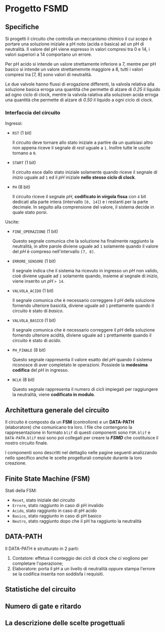 # Progetto FSMD

## Specifiche

Si progetti il circuito che controlla un meccanismo chimico il cui scopo è portare una soluzione iniziale a pH noto (acida o basica) ad un pH di neutralità. Il valore del pH viene espresso in valori compresi tra 0 e 14, i valori superiori a 14 comportano un errore.

<!-- Inserisci disegnino prof -->

Per pH acido si intende un valore strettamente inferiore a 7, mentre per pH basico si intende un valore strettamemnte maggiore a 8, tutti i valori compresi tra [7, 8] sono valori di neutralità.

Le due valvole hanno flussi di erogazione differenti, la valvola relativa alla soluzione basica erroga una quantità che permette di alzare di *0.25* il liquido ad ogno ciclo di clock, mentre la valvola ralativa alla soluzioen acida erroga una quantità che permette di alzare di *0.50* il liquido a ogni ciclo di clock.

### Interfaccia del circuito

Ingressi:

- `RST` (1 bit)

    Il circuito deve tornare allo stato iniziale a partire da un qualsiasi altro non appena riceve il segnale di *rest* uguale a `1`. Inoltre tutte le uscite tornano a `0`.

- `START` (1 bit)

    Il circuito esce dallo stato iniziale solamente quando riceve il segnale di *inizio* uguale ad `1` ed il *pH* iniziale **nello stesso ciclo di clock**.

- `PH` (8 bit)

    Il circuito riceve il segnale *pH*, **codificato in virgola fissa** con `4` bit dedicati alla parte intera (intervallo `[0, 14]`) e i restanti per la parte decimale. In seguito alla comprensione del valore, il sistema decide in quale stato porsi.

Uscite:

- `FINE_OPERAZIONE` (1 bit)

    Questo segnale comunica che la soluzione ha finalmente raggiunto la neutralità, in altre parole diviene uguale ad `1` solamente quando il valore del *pH* è compreso nell'intervallo `[7, 8]`.

- `ERRORE_SENSORE` (1 bit)

    Il segnale indica che il sistema ha ricevuto in ingresso un *pH* non valido, cioè diviene uguale ad `1` solamente quando, insieme al segnale di *inizio*, viene inserito un *pH* `> 14`.

- `VALVOLA_ACIDO` (1 bit)

    Il segnale comunica che è necessario correggere il *pH* della soluzione fornendo ulteriore basicità, diviene uguale ad `1` prettamente quando il circuito è stato di *basico*.

- `VALVOLA_BASICO` (1 bit)

    Il segnale comunica che è necessario correggere il *pH* della soluzione fornendo ulteriore acidità, diviene uguale ad `1` prettamente quando il circuito è stato di *acido*.

- `PH_FINALE` (8 bit)

    Questo segnale rappresenta il valore esatto del *pH* quando il sistema riconosce di aver
    completato le operazioni. Possiede la **medesima codifica** del *pH* in ingresso.

- `NCLK` (8 bit)

    Questo segnale rappresenta il numero di cicli impiegati per raggiungere la neutralità, viene **codificato in modulo**.

## Architettura generale del circuito

Il circuito è composto da un **FSM** (controllore) e un **DATA-PATH** (elaboratore) che comunicano tra loro. I file che contengono la rappresentazione in formato `blif` di questi componenti sono `FSM.blif` e `DATA-PATH.blif` essi sono poi collegati per creare la ***FSMD*** che costituisce il nostro circuito finale.

I componenti sono descritti nel dettaglio nelle pagine seguenti analizzando nello specifico anche le scelte progetturali compiute durante la loro creazione.

<!-- Inserisci immagine FSMD -->

## Finite State Machine (FSM)

Stati della FSM:

- `Reset`, stato iniziale del circuito
- `Errore`, stato raggiunto in caso di pH invalido
- `Acido`, stato raggiunto in caso di pH acido
- `Basico`, stato raggiunto in caso di pH basico
- `Neutro`, stato raggiunto dopo che il pH ha raggiunto la neutralità

<!-- Inserisci STG -->

## DATA-PATH

Il DATA-PATH è strutturato in 2 parti:

1. Contatore: effetua il conteggio dei cicli di clock che ci vogliono per completare l'operazione;
1. Elaboratore: porta il pH a un livello di neutralità oppure stampa l'errore se la codifica inserita non soddisfa i requisiti.

<!-- Inserisci Datapath -->

## Statistiche del circuito

<!-- Da definire -->

## Numero di gate e ritardo

<!-- Da definire -->

## La descrizione delle scelte progettuali

<!-- Da definire -->
